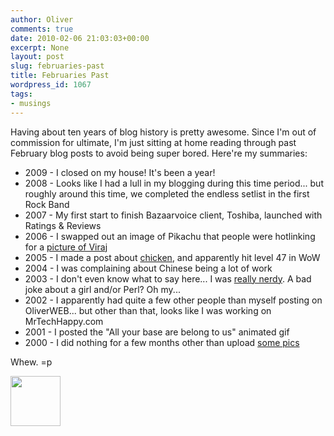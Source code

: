 ```yaml
---
author: Oliver
comments: true
date: 2010-02-06 21:03:03+00:00
excerpt: None
layout: post
slug: februaries-past
title: Februaries Past
wordpress_id: 1067
tags:
- musings
---
```


Having about ten years of blog history is pretty awesome.  Since I'm out of commission for ultimate, I'm just sitting at home reading through past February blog posts to avoid being super bored.  Here're my summaries:
<ul>
<li>2009 - I closed on my house!  It's been a year!</li>
<li>2008 - Looks like I had a lull in my blogging during this time period... but roughly around this time, we completed the endless setlist in the first Rock Band</li>
<li>2007 - My first start to finish Bazaarvoice client, Toshiba, launched with Ratings & Reviews</li>
<li>2006 - I swapped out an image of Pikachu that people were hotlinking for a <a href="http://www.flickr.com/photos/owiber/128103931/">picture of Viraj</a></li>
<li>2005 - I made a post about <a href="http://www.owiber.com/2005/02/24/chicken/">chicken</a>, and apparently hit level 47 in WoW</li>
<li>2004 - I was complaining about Chinese being a lot of work</li>
<li>2003 - I don't even know what to say here... I was <a href="http://www.oliverweb.com/news02/news-archive-2-2003.shtml">really nerdy</a>.  A bad joke about a girl and/or Perl?  Oh my...</li>
<li>2002 - I apparently had quite a few other people than myself posting on OliverWEB... but other than that, looks like I was working on MrTechHappy.com</li>
<li>2001 - I posted the "All your base are belong to us" animated gif</li>
<li>2000 - I did nothing for a few months other than upload <a href="http://www.oliverweb.com/pics/misc/index.shtml">some pics</a></li>
</ul>

Whew. =p

<a href="http://www.owiber.com/?attachment_id=1068" rel="attachment wp-att-1068"><img src="http://www.owiber.com/wp-content/uploads/2010/02/Photo-on-2010-02-06-at-14.42-80x80.jpg" alt="" title="Photo on 2010-02-06 at 14.42" width="80" height="80" class="alignnone size-thumbnail wp-image-1068" /></a>
